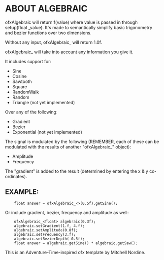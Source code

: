ABOUT ALGEBRAIC
===============

ofxAlgebraic will return f(value) where value is passed in through
setup(float _value). It's made to semantically simplify basic
trigonometry and bezier functions over two dimensions.

Without any input, ofxAlgebraic_ will return 1.0f.

ofxAlgebraic_ will take into account any information you give it.

It includes support for:
   * Sine
   * Cosine
   * Sawtooth
   * Square
   * RandomWalk
   * Random
   * Triangle (not yet implemented)

Over any of the following:
   * Gradient
   * Bezier
   * Exponential (not yet implemented)

The signal is modulated by the following (REMEMBER, each of these can be
modulated with the results of another "ofxAlgebraic_" object):
   * Amplitude
   * Frequency 

The "gradient" is added to the result (determined by entering the x & y
co-ordinates).
 
EXAMPLE:
--------
    
        float answer = ofxAlgebraic_<>(0.5f).getSine();

Or include gradient, bezier, frequency and amplitude as well:

        ofxAlgebraic_<float> algebraic(0.3f);
        algebraic.setGradient(1.f, 4.f);
        algebraic.setAmplitude(0.8f);
        algebraic.setFrequency(3.f);
        algebraic.setBezierDepth(-0.5f);
        float answer = algebraic.getSine() * algebraic.getSaw();

This is an Adventure-Time-inspired ofx template by Mitchell Nordine.